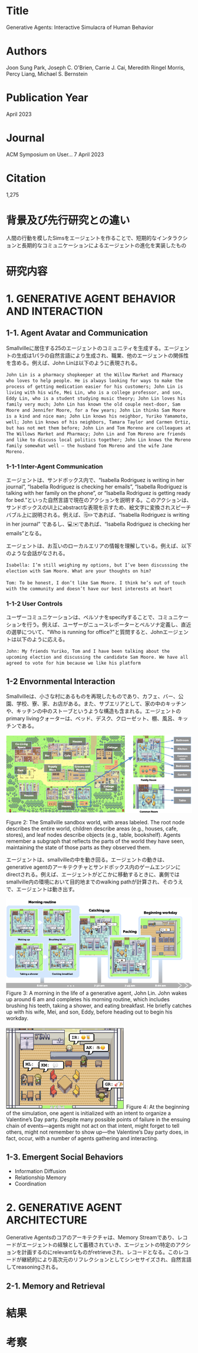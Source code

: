 # Title
Generative Agents: Interactive Simulacra of Human Behavior

# Authors
Joon Sung Park, Joseph C. O'Brien, Carrie J. Cai, Meredith Ringel Morris, Percy Liang, Michael S. Bernstein

# Publication Year
April 2023

# Journal
ACM Symposium on User… 7 April 2023

# Citation
1,275

# 背景及び先行研究との違い
人間の行動を模したSimsをエージェントを作ることで、短期的なインタラクションと長期的なコミュニケーションによるエージェントの進化を実装したもの

# 研究内容

# 1. GENERATIVE AGENT BEHAVIOR AND INTERACTION
## 1-1. Agent Avatar and Communication
Smallvilleに居住する25のエージェントのコミュニティを生成する。エージェントの生成は1パラの自然言語により生成され、職業、他のエージェントの関係性を含める。例えば、John Linは以下のように表現される。

```
John Lin is a pharmacy shopkeeper at the Willow Market and Pharmacy who loves to help people. He is always looking for ways to make the process of getting medication easier for his customers; John Lin is living with his wife, Mei Lin, who is a college professor, and son, Eddy Lin, who is a student studying music theory; John Lin loves his family very much; John Lin has known the old couple next-door, Sam Moore and Jennifer Moore, for a few years; John Lin thinks Sam Moore is a kind and nice man; John Lin knows his neighbor, Yuriko Yamamoto, well; John Lin knows of his neighbors, Tamara Taylor and Carmen Ortiz, but has not met them before; John Lin and Tom Moreno are colleagues at The Willows Market and Pharmacy; John Lin and Tom Moreno are friends and like to discuss local politics together; John Lin knows the Moreno family somewhat well — the husband Tom Moreno and the wife Jane Moreno.
```

### 1-1-1 Inter-Agent Communication
エージェントは、サンドボックス内で、“Isabella Rodriguez is writing in her journal”, “Isabella Rodriguez is checking her emails”, “Isabella Rodriguez is talking with her family on the phone”, or “Isabella Rodriguez is getting ready for bed.”といった自然言語で現在のアクションを説明する。このアクションは、サンドボックスのUI上にabstractな表現を示すため、絵文字に変換されスピーチバブル上に説明される。例えば、🗒️✏️であれば、“Isabella Rodriguez is writing in her journal” であるし、💻✉️であれば、“Isabella Rodriguez is checking her emails”となる。

エージェントは、お互いのローカルエリアの情報を理解している。例えば、以下のような会話がなされる。

```
Isabella: I’m still weighing my options, but I’ve been discussing the election with Sam Moore. What are your thoughts on him?

Tom: To be honest, I don’t like Sam Moore. I think he’s out of touch with the community and doesn’t have our best interests at heart
```
### 1-1-2 User Controls
ユーザーコミュニケーションは、ペルソナをspecifyすることで、コミュニケーションを行う。例えば、ユーザーがニュースレポーターとペルソナ定義し、直近の選挙について、"Who is running for office?"と質問すると、Johnエージェントは以下のように応える。

```
John: My friends Yuriko, Tom and I have been talking about the upcoming election and discussing the candidate Sam Moore. We have all agreed to vote for him because we like his platform
```

## 1-2 Envornmental Interaction
Smallvilleは、小さな村にあるものを再現したものであり、カフェ、バー、公園、学校、寮、家、お店がある。また、サブエリアとして、家の中のキッチンや、キッチンの中のストーブというような構造も含まれる。エージェントのprimary livingクォーターは、ベッド、デスク、クローゼット、棚、風呂、キッチンである。

![alt text](image.png)

Figure 2: The Smallville sandbox world, with areas labeled. The root node describes the entire world, children describe areas (e.g., houses, cafe, stores), and leaf nodes describe objects (e.g., table, bookshelf). Agents remember a subgraph that reflects the parts of the world they have seen, maintaining the state of those parts as they observed them.

エージェントは、smallvilleの中を動き回る。エージェントの動きは、generative agentのアーキテクチャとサンドボックス内のゲームエンジンにdirectされる。例えば、エージェントがどこかに移動するときに、裏側ではsmallville内の環境において目的地までのwalking pathが計算され、そのうえで、エージェントは動き出す。

![alt text](image-1.png)
Figure 3: A morning in the life of a generative agent, John Lin. John wakes up around 6 am and completes his morning routine, which includes brushing his teeth, taking a shower, and eating breakfast. He briefly catches up with his wife, Mei, and son, Eddy, before heading out to begin his workday.

![alt text](image-2.png)
Figure 4: At the beginning of the simulation, one agent is initialized with an intent to organize a Valentine’s Day party. Despite many possible points of failure in the ensuing chain of events—agents might not act on that intent, might forget to tell others, might not remember to show up—the Valentine’s Day party does, in fact, occur, with a number of agents gathering and interacting.

## 1-3. Emergent Social Behaviors
- Information Diffusion
- Relationship Memory
- Coordination

# 2. GENERATIVE AGENT ARCHITECTURE
Generative Agentsのコアのアーキテクチャは、Memory Streamであり、レコードがエージェントの経験として蓄積されていき、エージェントの特定のアクションを計画するのにrelevantなものがretrieveされ、レコードとなる。このレコードが継続的により高次元のリフレクションとしてシンセサイズされ、自然言語してreasoningされる。

## 2-1. Memory and Retrieval

# 結果

# 考察

